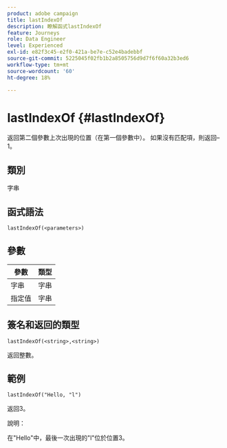 ```yaml
---
product: adobe campaign
title: lastIndexOf
description: 瞭解函式lastIndexOf
feature: Journeys
role: Data Engineer
level: Experienced
exl-id: e82f3c45-e2f0-421a-be7e-c52e4badebbf
source-git-commit: 5225045f02fb1b2a8505756d9d7f6f60a32b3ed6
workflow-type: tm+mt
source-wordcount: '60'
ht-degree: 18%

---
```


# lastIndexOf {#lastIndexOf}

返回第二個參數上次出現的位置（在第一個參數中）。 如果沒有匹配項，則返回–1。

## 類別

字串

## 函式語法

`lastIndexOf(<parameters>)`

## 參數

| 參數 | 類型 |
|-----------|------------------|
| 字串 | 字串 |
| 指定值 | 字串 |

## 簽名和返回的類型

`lastIndexOf(<string>,<string>)`

返回整數。

## 範例

`lastIndexOf("Hello, "l")`

返回3。

說明：

在&quot;Hello&quot;中，最後一次出現的&quot;l&quot;位於位置3。
